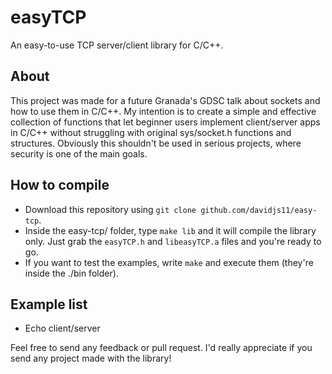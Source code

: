 # easyTCP
An easy-to-use TCP server/client library for C/C++.

## About
This project was made for a future Granada's GDSC talk about sockets and how to use them in C/C++. My intention is to create a simple and effective collection of functions that let beginner users implement client/server apps in C/C++ without struggling with original sys/socket.h functions and structures. Obviously this shouldn't be used in serious projects, where security is one of the main goals.

## How to compile
- Download this repository using ```git clone github.com/davidjs11/easy-tcp```.
- Inside the easy-tcp/ folder, type ```make lib``` and it will compile the library only. Just grab the ```easyTCP.h``` and ```libeasyTCP.a``` files and you're ready to go.
- If you want to test the examples, write ```make``` and execute them (they're inside the ./bin folder).

## Example list
- Echo client/server




Feel free to send any feedback or pull request. I'd really appreciate if you send any project made with the library!
